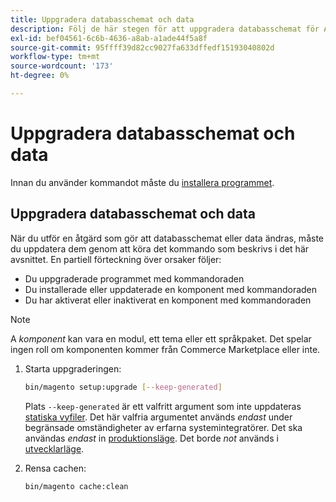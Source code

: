 ```yaml
---
title: Uppgradera databasschemat och data
description: Följ de här stegen för att uppgradera databasschemat för Adobe Commerce eller Magento Open Source.
exl-id: bef04561-6c6b-4636-a8ab-a1ade44f5a8f
source-git-commit: 95ffff39d82cc9027fa633dffedf15193040802d
workflow-type: tm+mt
source-wordcount: '173'
ht-degree: 0%

---
```


# Uppgradera databasschemat och data

Innan du använder kommandot måste du [installera programmet](../advanced.md).

## Uppgradera databasschemat och data

När du utför en åtgärd som gör att databasschemat eller data ändras, måste du uppdatera dem genom att köra det kommando som beskrivs i det här avsnittet. En partiell förteckning över orsaker följer:

* Du uppgraderade programmet med kommandoraden
* Du installerade eller uppdaterade en komponent med kommandoraden
* Du har aktiverat eller inaktiverat en komponent med kommandoraden

>[!NOTE]
>
>A *komponent* kan vara en modul, ett tema eller ett språkpaket. Det spelar ingen roll om komponenten kommer från Commerce Marketplace eller inte.

1. Starta uppgraderingen:

   ```bash
   bin/magento setup:upgrade [--keep-generated]
   ```

   Plats `--keep-generated` är ett valfritt argument som inte uppdateras [statiska vyfiler](../../configuration/cli/static-view-file-deployment.md). Det här valfria argumentet används *endast* under begränsade omständigheter av erfarna systemintegratörer. Det ska användas *endast* in [produktionsläge](../../configuration/bootstrap/application-modes.md#production-mode). Det borde *not* används i [utvecklarläge](../../configuration/bootstrap/application-modes.md#developer-mode).

1. Rensa cachen:

   ```bash
   bin/magento cache:clean
   ```
